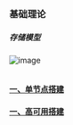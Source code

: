 ### 基础理论
##### 存储模型
![image](https://github.com/firechiang/hadoop-test/tree/master/mapreduce/image/1-map-reduce.png)
```bash

```


#### [一、单节点搭建][1]
#### [一、高可用搭建][2]

[1]: https://github.com/firechiang/hadoop-test/tree/master/mapreduce/docs/1-setup-single-node.md
[2]: https://github.com/firechiang/hadoop-test/tree/master/mapreduce/docs/2-setup-cluster-node.md